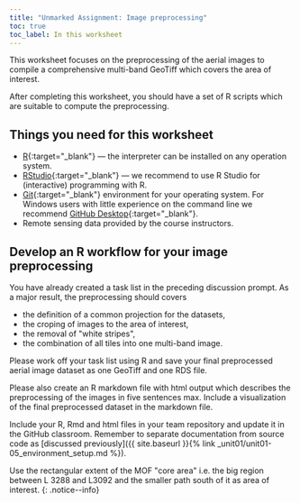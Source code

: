 ```yaml
---
title: "Unmarked Assignment: Image preprocessing"
toc: true
toc_label: In this worksheet
---
```


This worksheet focuses on the preprocessing of the aerial images to compile a comprehensive multi-band GeoTiff which covers the area of interest.

After completing this worksheet, you should have a set of R scripts which are suitable to compute the preprocessing.

## Things you need for this worksheet
  * [R](https://cran.r-project.org/){:target="_blank"} — the interpreter can be installed on any operation system.
  * [RStudio](https://www.rstudio.com/){:target="_blank"} — we recommend to use R Studio for (interactive) programming with R.
  * [Git](https://git-scm.com/downloads){:target="_blank"} environment for your operating system. For Windows users with little experience on the command line we recommend [GitHub Desktop](https://desktop.github.com/){:target="_blank"}.
  * Remote sensing data provided by the course instructors.

## Develop an R workflow for your image preprocessing
You have already created a task list in the preceding discussion prompt. As a major result, the preprocessing should covers
* the definition of a common projection for the datasets,
* the croping of images to the area of interest,
* the removal of "white stripes",
* the combination of all tiles into one multi-band image.

Please work off your task list using R and save your final preprocessed aerial image dataset as one GeoTiff and one RDS file.

Please also create an R markdown file with html output which describes the preprocessing of the images in five sentences max. Include a visualization of the final preprocessed dataset in the markdown file.

Include your R, Rmd and html files in your team repository and update it in the GitHub classroom. Remember to separate documentation from source code as [discussed previously]({{ site.baseurl }}{% link _unit01/unit01-05_environment_setup.md %}).


Use the rectangular extent of the MOF "core area" i.e. the big region between L 3288 and L3092 and the smaller path south of it as area of interest.
{: .notice--info}